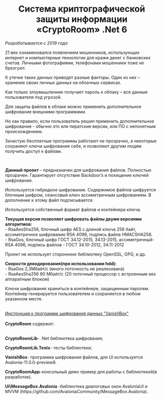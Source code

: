 <h1 align="center">Система криптографической защиты информации «CryptoRoom» .Net 6</h1>
<p align="left">
<i>
Разрабатывается с 2019 года
</i>
</p>
<p align="left">
21 век ознаменовался появлением мошенников, использующих интернет и компьютерные технологии для кражи денег с банковских счетов.  Личными фотографиями, телефонами мошенники тоже не брезгуют. 
</p>
<p align="left">
К утечке таких данных приводят разные факторы. Один из них – хранение своих личных данных на облачных сервисах. 
</p>
<p align="left">
Как только злоумышленник получает пароль к облаку – все данные пользователя под угрозой.
</p>
<p align="left">
Для защиты файлов в облаке можно применить дополнительное шифрование внешними программами. 
</p>
<p align="left">
Но как правило,  если пользователь решил применить дополнительное шифрование - обычно это или пиратские версии, или ПО с непонятным происхождением.
</p>
<p align="left">
Зачастую бесплатные программы работают не прозрачно, а некоторые сохраняют ключи шифрования себе, и позволяют другим людям получить доступ к файлам.
</p>
<br>
<p align="left">
<strong>
Данный проект 
</strong>
– предназначен для шифрования файлов. Полностью прозрачен.
Гарантирует отсутствие Backdoor’s и похищение ключей шифрования. 
</p>
<p align="left">
Используется гибридное шифрование. Содержимое файлов шифруется блочным шифром, сеансовый ключ ассиметричным шифрованием. В дополнение к этому файл подписывается.
</p>
<p align="left">
Используется собственный формат файлов и контейнера ключа.
</p>
<p align="left">
<strong>
Текущая версия позволяет шифровать файлы двумя версиями алгоритмов:<br>
</strong>
- RsaAesSha256, блочный шифр AES c длиной ключа 256 байт, ассиметричное шифрование RSA 4096, подпись файла HMACSHA256.<br>
- RsaGos, блочный шифр ГОСТ 34.12-2015, 34.13-2015, ассиметричный-RSA 4096, подпись файлов - ГОСТ 34.10-2012, 34.11-2012<br>
</p>
<p align="left">
Проект не использует стороннюю библиотеку OpenSSL, GPG, и др.
</p>
<p align="left">
<strong>
Cкорости декодирования(при использовании  hdd):
</strong><br>
- RsaGos  2,3Мбайт/с (много поточность не реализована) <br>
- RsaAesSha256   90 Мбайт/с (20 поточный процессор с встроенным aes аппаратным блоком)<br>
</p>
<p align="left">
Ключи шифрования храниться в контейнере, защищенным паролем. Контейнер генерируется пользователем и сохраняется в любом указанном месте.
</p>
<br>
  <a href="./docs/VanishBox/Manual.md">Инструкция к программе шифрования данных "VanishBox"</a>
<br>
<br>
<strong>CryptoRoom</strong> содержит:<br><br>
  <p>
     <strong>CryptoRoomLib</strong>- .Net библиотека шифрования;
  </p>
  <p>
    <strong>CryptoRoomLib.Tests</strong>- тесты библиотеки;
  </p>
  <p>
  <strong>VanishBox</strong>- программа шифрования файлов, для UI используется Avalonia-11.0.0-preview8.
  </p>
  <p>
     <strong>CryptoRoomApp</strong>-консольный демо пример для работы с библиотекой(в разработке).
  </p> 
  <p>
    <strong>Ui\MessageBox.Avalonia </strong>-библиотека диалоговых окон  AvaloniaUI и MVVM (https://github.com/AvaloniaCommunity/MessageBox.Avalonia).
  </p>


</p>